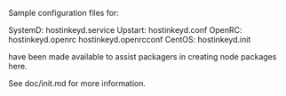 Sample configuration files for:

SystemD: hostinkeyd.service
Upstart: hostinkeyd.conf
OpenRC:  hostinkeyd.openrc
         hostinkeyd.openrcconf
CentOS:  hostinkeyd.init

have been made available to assist packagers in creating node packages here.

See doc/init.md for more information.
